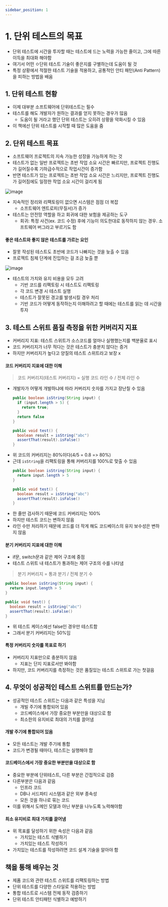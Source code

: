 ```yaml
---
sidebar_position: 1
---
```

# 1. 단위 테스트의 목표
- 단위 테스트에 시간을 투자할 때는 테스트에 드는 노력을 가능한 줄이고, 그에 따른 이득을 최대화 해야함
- 여기서 어떤 ㅇ단위 테스트 기술이 좋은지를 구별하는데 도움이 될 것
- 특정 상황에서 적절한 테스트 기술을 적용하고, 공통적인 안티 패턴(Anti Pattern)을 피하는 방법을 배움

## 1. 단위 테스트 현황
- 이제 대부분 소프트웨어에 단위테스트는 필수
- 테스트를 해도 개발자가 원하는 결과를 얻지 못하는 경우가 많음
  - 도움이 될 거라고 했던 단위 테스트는 오히려 상황을 악화시킬 수 있음
- 이 책에선 단위 테스트를 시작할 때 많은 도움을 줌

## 2. 단위 테스트 목표
- 소프트웨어 프로젝트의 지속 가능한 성장을 가능하게 하는 것
- 테스트가 없는 일반 프로젝트는 초반 작업 소요 시간은 빠르지만, 프로젝트 진행도가 길어질수록 기하급수적으로 작업시간이 증가함
- 반면 테스트가 있는 프로젝트는 초반 작업 소요 시간은 느리지만, 프로젝트 진행도가 길어짐에도 일정한 작업 소요 시간이 걸리게 됨

![image](https://user-images.githubusercontent.com/4207192/163184420-c1c7f4cf-c6cc-46c3-a824-370ee3afb5dd.png)

- 지속적인 정리와 리팩토링이 없으면 시스템은 점점 더 복잡
  - 소프트웨어 엔트로피(무질서)가 증가
- 테스트는 안전망 역할을 하고 회귀에 대한 보험을 제공하는 도구
  - 회귀: 특정 사건(ex. 코드 수정) 후에 기능이 의도한대로 동작하지 않는 경우. 소프트웨어 버그라고 부르기도 함

#### 좋은 테스트와 좋지 않은 테스트를 가르는 요인
- 잘못 작성된 테스트도 초반에 코드가 나빠지는 것을 늦출 수 있음
- 프로젝트 침체 단계에 진입하는 걸 조금 늦출 뿐

![image](https://user-images.githubusercontent.com/4207192/163541045-1d6c300d-c5c8-4909-87ca-44cca54a9aba.png)

- 테스트의 가치와 유지 비용을 모두 고려
  - 기반 코드를 리팩토링 시 테스트도 리팩토링
  - 각 코드 변경 시 테스트 실행
  - 테스트가 잘못된 경고를 발생시킬 경우 처리
  - 기반 코드가 어떻게 동작하는지 이해하려고 할 때에는 테스트를 읽는 데 시간을 투자

## 3. 테스트 스위트 품질 측정을 위한 커버리지 지표
- 커버리지 지표: 테스트 스위트가 소스코드를 얼마나 실행했는지를 백분율로 표시
- 코드 커버리지가 너무 적다는 것은 테스트가 충분치 않다는 증거
- 하지만 커버리지가 높다고 양질의 테스트 스위트라고 보장 x

#### 코드 커버리지 지표에 대한 이해
> 코드 커버리지(테스트 커버리지) = 실행 코드 라인 수 / 전체 라인 수

- 개발자가 어떻게 개발하냐에 따라 커버리지 숫자를 가지고 장난칠 수 있음
  ```java
  public boolean isString(String input) {
    if (input.length > 5) {
      return true;
    }
    return false
  }
  
  public void test() {
    boolean result = isString("abc")
    assertThat(result).isFalse()
  }
  ```
- 위 코드의 커버리지는 80%이다(4/5 = 0.8 => 80%)
- 근데 `isString`을 리팩토링을 통해 커버리지를 100%로 맞출 수 있음
  ```java
  public boolean isString(String input) {
    return input.length > 5
  }
  
  public void test() {
    boolean result = isString("abc")
    assertThat(result).isFalse()
  }
  ```
- 한 줄만 검사하기 때문에 코드 커버리지는 100%
- 하지만 테스트 코드는 변하지 않음
- 라인 수만 처리하기 때문에 코드를 더 작게 해도 코드베이스의 유지 보수성은 변하지 않음

#### 분기 커버리지 지표에 대한 이해
- if문, switch문과 같은 제어 구조에 중점
- 테스트 스위트 내 테스트가 통과하는 제어 구조의 수를 나타냄

> 분기 커버리지 = 통과 분기 / 전체 분기 수

```java
public boolean isString(String input) {
  return input.length > 5
}

public void test() {
  boolean result = isString("abc")
  assertThat(result).isFalse()
}
```
- 위 테스트 케이스에선 false인 경우만 테스트함
- 그래서 분기 커버리지는 50%임

#### 특정 커버리지 숫자를 목표로 하기
- 커버리지 지표만으로 충분하지 않음
  - 지표는 단지 지표로서만 봐야함
- 하지만, 코드 커버리지를 측정하는 것은 품질있는 테스트 스위트로 가는 첫걸음

## 4. 무엇이 성공적인 테스트 스위트를 만드는가?

- 성공적인 테스트 스위트는 다음과 같은 특성을 지님
  - 개빌 주기에 통합되어 있음
  - 코드베이스에서 가장 중요한 부분만을 대상으로 함
  - 최소한의 유지비로 최대의 가치를 끌어냄

#### 개발 주기에 통합되어 있음
- 모든 테스트는 개발 주기에 통합
- 코드가 변경될 때마다, 테스트는 실행해야 함

#### 코드베이스에서 가장 중요한 부분만을 대상으로 함
- 중요한 부분에 단위테스트, 다른 부분은 간접적으로 검증
- 다른부분은 다음과 같음
  - 인프라 코드
  - DB나 서드파티 시스템과 같은 외부 종속성
  - 모든 것을 하나로 묶는 코드
- 이를 위해서 도메인 모델과 아닌 부분을 나누도록 노력해야함

#### 최소 유지비로 최대 가치를 끌어냄
- 위 목표를 달성하기 위한 속성은 다음과 같음
  - 가치있는 테스트 식별하기
  - 가치있는 테스트 작성하기
- 가치있는 테스트를 작성하려면 코드 설계 기술을 알아야 함

## 책을 통해 배우는 것
- 제품 코드와 관련 테스트 스위트를 리팩토링하는 방법
- 단위 테스트를 다양한 스타일로 적용하는 방법
- 통합 테스트로 시스템 전체 동작 검증하기
- 단위 테스트 안티패턴 식별하고 예방하기

